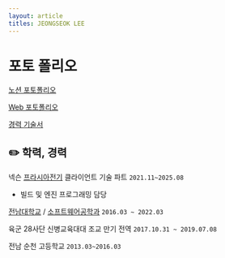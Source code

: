 ```yaml
---
layout: article
titles: JEONGSEOK LEE
---
```


# 포토 폴리오

[노션 포토폴리오](https://jsuk10.github.io/ProfilePage/)

[Web 포토폴리오](https://jsuk10.github.io/ProfilePage/)

[경력 기술서](https://www.notion.so/255bed59c3638157bbc4cdf8cd119e1d?pvs=21)

## ✏️ 학력, 경력


넥슨 [프라시아전기](https://wp.nexon.com/release/episode-8) 클라이언트 기술 파트
`2021.11~2025.08`

- 빌드 및 엔진 프로그래밍 담당


[전남대학교](http://jnu.ac.kr) / [소프트웨어공학과](http://sw.jnu.ac.kr/)
`2016.03 ~ 2022.03`

육군 28사단 신병교육대대 조교 만기 전역
`2017.10.31 ~ 2019.07.08`


전남 순천 고등학교
`2013.03~2016.03`
